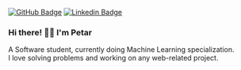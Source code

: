 [![GitHub Badge](https://img.shields.io/badge/GitHub-100000?style=flat-square&logo=github&logoColor=white)](https://pepsm.github.io/aboutme.github.io/) [![Linkedin Badge](https://img.shields.io/badge/LinkedIn-0077B5?style=flat-square&logo=linkedin&logoColor=white)](https://linkedin.com/in/petar-mihaylov)

### Hi there! 👋🏻 I'm Petar

A Software student, currently doing Machine Learning specialization. </br>
I love solving problems and working on any web-related project.

<!-- <p align="left">
  <img src="https://github-readme-stats.vercel.app/api?username=pepsm&show_icons=true&icon_color=343434&text_color=343434&title_color=110000" alt="pepsm" />
</p>
-->
<!--
![Top Langs](https://github-readme-stats.vercel.app/api/top-langs/?username=pepsm&layout=compact&langs_count=8)
-->
